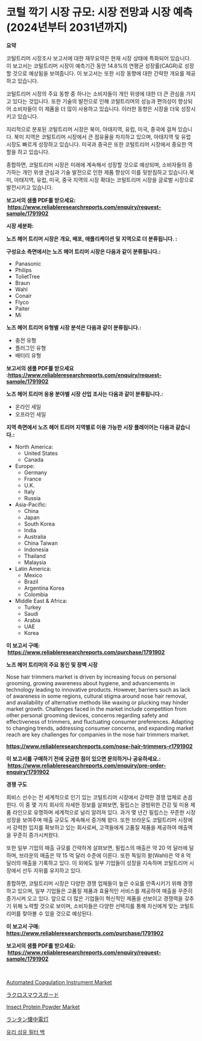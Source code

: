 <p><h1>코털 깍기 시장 규모: 시장 전망과 시장 예측 (2024년부터 2031년까지)</h1></p><p><strong>요약</strong></p>
<p><p>코털트리머 시장조사 보고서에 대한 재무요약은 현재 시장 상태에 특화되어 있습니다. 이 보고서는 코털트리머 시장이 예측기간 동안 14.8%의 연평균 성장률(CAGR)로 성장할 것으로 예상됨을 보여줍니다. 이 보고서는 또한 시장 동향에 대한 간략한 개요를 제공하고 있습니다.</p><p>코털트리머 시장의 주요 동향 중 하나는 소비자들이 개인 위생에 대한 더 큰 관심을 가지고 있다는 것입니다. 또한 기술의 발전으로 인해 코털트리머의 성능과 편의성이 향상되어 소비자들이 이 제품을 더 많이 사용하고 있습니다. 이러한 동향은 시장을 더욱 성장시키고 있습니다.</p><p>지리적으로 분포된 코털트리머 시장은 북미, 아태지역, 유럽, 미국, 중국에 걸쳐 있습니다. 북미 지역은 코털트리머 시장에서 큰 점유율을 차지하고 있으며, 아태지역 및 유럽 시장도 빠르게 성장하고 있습니다. 미국과 중국은 또한 코털트리머 시장에서 중요한 역할을 하고 있습니다.</p><p>종합하면, 코털트리머 시장은 미래에 계속해서 성장할 것으로 예상되며, 소비자들의 증가하는 개인 위생 관심과 기술 발전으로 인한 제품 향상이 이를 뒷받침하고 있습니다.북미, 아태지역, 유럽, 미국, 중국 지역의 시장 확대는 코털트리머 시장을 글로벌 시장으로 발전시키고 있습니다.</p></p>
<p><strong>보고서의 샘플 PDF를 받으세요: &nbsp;<a href="https://www.reliableresearchreports.com/enquiry/request-sample/1791902">https://www.reliableresearchreports.com/enquiry/request-sample/1791902</a></strong></p>
<p><strong>시장 세분화:</strong></p>
<p><strong> 노즈 헤어 트리머 시장은 개요, 배포, 애플리케이션 및 지역으로 더 분류됩니다. :</strong></p>
<p><strong>구성요소 측면에서는 노즈 헤어 트리머 시장은 다음과 같이 분류됩니다.:</strong></p>
<p><ul><li>Panasonic</li><li>Philips</li><li>TolietTree</li><li>Braun</li><li>Wahl</li><li>Conair</li><li>Flyco</li><li>Paiter</li><li>Mi</li></ul></p>
<p><strong> 노즈 헤어 트리머 유형별 시장 분석은 다음과 같이 분류됩니다.:</strong></p>
<p><ul><li>충전 유형</li><li>플러그인 유형</li><li>배터리 유형</li></ul></p>
<p><strong>보고서의 샘플 PDF를 받으세요 :<a href="https://www.reliableresearchreports.com/enquiry/request-sample/1791902">https://www.reliableresearchreports.com/enquiry/request-sample/1791902</a></strong></p>
<p><strong> 노즈 헤어 트리머 응용 분야별 시장 산업 조사는 다음과 같이 분류됩니다.:</strong></p>
<p><ul><li>온라인 세일</li><li>오프라인 세일</li></ul></p>
<p><strong>지역 측면에서 노즈 헤어 트리머 지역별로 이용 가능한 시장 플레이어는 다음과 같습니다.:</strong></p>
<p><ul>
    <li>
        North America:
        <ul>
            <li>United States</li>
            <li>Canada</li>
        </ul>
    </li>
    <li>
        Europe:
        <ul>
            <li>Germany</li>
            <li>France</li>
            <li>U.K.</li>
            <li>Italy</li>
            <li>Russia</li>
        </ul>
    </li>
    <li>
        Asia-Pacific:
        <ul>
            <li>China</li>
            <li>Japan</li>
            <li>South Korea</li>
            <li>India</li>
            <li>Australia</li>
            <li>China Taiwan</li>
            <li>Indonesia</li>
            <li>Thailand</li>
            <li>Malaysia</li>
        </ul>
    </li>
    <li>
        Latin America:
        <ul>
            <li>Mexico</li>
            <li>Brazil</li>
            <li>Argentina Korea</li>
            <li>Colombia</li>
        </ul>
    </li>
    <li>
        Middle East & Africa:
        <ul>
            <li>Turkey</li>
            <li>Saudi</li>
            <li>Arabia</li>
            <li>UAE</li>
            <li>Korea</li>
        </ul>
    </li>
    </ul></p>
<p><strong>이 보고서 구매: &nbsp;<a href="https://www.reliableresearchreports.com/purchase/1791902">https://www.reliableresearchreports.com/purchase/1791902</a></strong></p>
<p><strong>노즈 헤어 트리머의 주요 동인 및 장벽 시장</strong></p>
<p><p>Nose hair trimmers market is driven by increasing focus on personal grooming, growing awareness about hygiene, and advancements in technology leading to innovative products. However, barriers such as lack of awareness in some regions, cultural stigma around nose hair removal, and availability of alternative methods like waxing or plucking may hinder market growth. Challenges faced in the market include competition from other personal grooming devices, concerns regarding safety and effectiveness of trimmers, and fluctuating consumer preferences. Adapting to changing trends, addressing consumer concerns, and expanding market reach are key challenges for companies in the nose hair trimmers market.</p></p>
<p><strong><a href="https://www.reliableresearchreports.com/nose-hair-trimmers-r1791902">https://www.reliableresearchreports.com/nose-hair-trimmers-r1791902</a></strong></p>
<p><strong>이 보고서를 구매하기 전에 궁금한 점이 있으면 문의하거나 공유하세요.: &nbsp;<a href="https://www.reliableresearchreports.com/enquiry/pre-order-enquiry/1791902">https://www.reliableresearchreports.com/enquiry/pre-order-enquiry/1791902</a></strong></p>
<p><strong>경쟁 구도</strong></p>
<p><p>희비스 선수는 전 세계적으로 인기 있는 코털트리머 시장에서 강력한 경쟁 업체로 손꼽힌다. 이 중 몇 가지 회사의 자세한 정보를 살펴보면, 필립스는 광범위한 건강 및 미용 제품 라인으로 유명하며 세계적으로 널리 알려져 있다. 과거 몇 년간 필립스는 꾸준한 시장 성장을 보여주며 매출 규모도 계속해서 증가해 왔다. 또한 브라운도 코털트리머 시장에서 강력한 입지를 확보하고 있는 회사로써, 고객들에게 고품질 제품을 제공하여 매출액을 꾸준히 증가시켜왔다.</p><p>또한 일부 기업의 매출 규모를 간략하게 살펴보면, 필립스의 매출은 약 20 억 달러에 달하며, 브라운의 매출은 약 15 억 달러 수준에 이른다. 또한 독일의 왈(Wahl)은 약 8 억 달러의 매출을 기록하고 있다. 이 외에도 일부 기업들이 성장을 지속하며 코털트리머 시장에서 선두 지위를 유지하고 있다.</p><p>종합하면, 코털트리머 시장은 다양한 경쟁 업체들이 높은 수요를 만족시키기 위해 경쟁하고 있으며, 일부 기업들은 고품질 제품과 효율적인 서비스를 제공하여 매출을 꾸준히 증가시켜 오고 있다. 앞으로 더 많은 기업들이 혁신적인 제품을 선보이고 경쟁력을 갖추기 위해 노력할 것으로 보이며, 소비자들은 다양한 선택지를 통해 자신에게 맞는 코털트리머를 찾아볼 수 있을 것으로 예상된다.</p></p>
<p><strong>이 보고서 구매: &nbsp; <a href="https://www.reliableresearchreports.com/purchase/1791902">https://www.reliableresearchreports.com/purchase/1791902</a></strong></p>
<p><strong>보고서의 샘플 PDF를 받으세요: &nbsp;<a href="https://www.reliableresearchreports.com/enquiry/request-sample/1791902">https://www.reliableresearchreports.com/enquiry/request-sample/1791902</a></strong><strong></strong></p>
<p>&nbsp;</p>
<p><p><a href="https://github.com/angelajermaine/Market-Research-Report-List-2/blob/main/automated-coagulation-instrument-market.md">Automated Coagulation Instrument Market</a></p><p><a href="https://github.com/cbigkbh02719/Market-Research-Report-List-1/blob/main/604672324214.md">ラクロスマウスガード</a></p><p><a href="https://issuu.com/reportprime-2/docs/insect-protein-powder-market-size-2030.pptx">Insect Protein Powder Market</a></p><p><a href="https://github.com/ReganWisoky2023/Market-Research-Report-List-1/blob/main/452970624215.md">ランタン懐中電灯</a></p><p><a href="https://github.com/vsr06p4p49/Market-Research-Report-List-1/blob/main/483022422143.md">유리 섬유 필터 백</a></p></p>